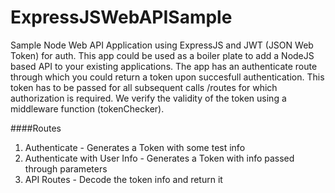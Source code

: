 # ExpressJSWebAPISample
Sample Node Web API Application using ExpressJS and JWT (JSON Web Token) for auth. This app could be used as a boiler plate to add a NodeJS based API to your existing applications. The app has an authenticate route through which you could return a token upon succesfull authentication. This token has to be passed for all subsequent calls /routes for which authorization is required. We verify the validity of the token using a middleware function (tokenChecker).


####Routes
1. Authenticate - Generates a Token with some test info
2. Authenticate with User Info - Generates a Token with info passed through parameters
3. API Routes - Decode the token info and return it




